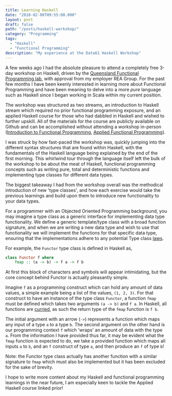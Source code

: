 ```yaml
---
title: Learning Haskell
date: "2018-02-06T09:55:00.000"
layout: post
draft: false
path: "/posts/haskell-workshop/"
category: "Programming"
tags:
  - "Haskell"
  - "Functional Programming"
description: "My experience at the Data61 Haskell Workshop"
---
```


A few weeks ago I had the absolute pleasure to attend a completely free 3-day workshop on Haskell, driven by the [Queensland Functional Programming lab](https://qfpl.io/), with approval from my employer REA Group. For the past few months I have been keenly interested in learning more about Functional Programming and have been meaning to delve into a more _pure_ language such as Haskell since I began working in Scala within my current position.

The workshop was structured as two streams, an introduction to Haskell stream which required no prior functional programming exposure, and an applied Haskell course for those who had dabbled in Haskell and wished to further upskill. All of the materials for the course are publicly available on Github and can be accomplished without attending a workshop in-person ([Introduction to Functional Programming](https://github.com/data61/fp-course), [Applied Functional Programming](https://github.com/qfpl/applied-fp-course)).

I was struck by how fast-paced the workshop was, quickly jumping into the different syntax structures that are found within Haskell, with the fundamentals of the Haskell language being explained by the end of the first morning. This whirlwind tour through the language itself left the bulk of the workshop to be about the meat of Haskell, functional programming concepts such as writing pure, total and deterministic functions and implementing type classes for different data types.

The biggest takeaway I had from the workshop overall was the methodical introduction of new 'type classes', and how each exercise would take the previous learnings and build upon them to introduce new functionality to your data types.

For a programmer with an Objected Oriented Programming background, you may imagine a type class as a generic interface for implementing data type functionality. We define a generic template/type class with a broad function signature, and when we are writing a new data type and wish to use that functionality we will implement the functions for that specific data type, ensuring that the implementations adhere to any potential Type class [laws](https://stackoverflow.com/questions/15003974/why-do-all-haskell-typeclasses-have-laws).

For example, the `Functor` type class is defined in Haskell as,

```haskell
class Functor f where
    fmap :: (a -> b) -> f a -> f b
```

At first this block of characters and symbols will appear intimidating, but the core concept behind Functor is actually pleasantly simple.

Imagine `f` as a programming construct which can hold any amount of data values, a simple example being a list of the values, `(1, 2, 3)`. For that construct to have an instance of the type class `Functor`, a function `fmap` must be defined which takes two arguments `(a -> b)` and `f a`. In Haskell, all functions are [curried](https://wiki.haskell.org/Currying), as such the return type of the `fmap` function is `f b`.

The initial argument with an arrow (`->`) represents a function which maps any input of a type `a` to a type `b`. The second argument on the other hand is our programming context `f` which 'wraps' an amount of data with the type `a`. From the information I have provided thus far, it may be evident what the `fmap` function is expected to do, we take a provided function which maps all inputs `a` to `b`, and an `f` construct of type `a`, and then produce an `f` of type `b`!

Note: the Functor type class actually has another function with a similar signature to `fmap` which must also be implemented but it has been excluded for the sake of brevity.

I hope to write more content about my Haskell and functional programming learnings in the near future, I am especially keen to tackle the Applied Haskell course linked prior!